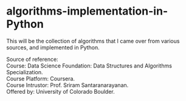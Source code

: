 # algorithms-implementation-in-Python
This will be the collection of algorithms that I came over from various sources, and implemented in Python.

Source of reference: <br >
Course: Data Science Foundation: Data Structures and Algorithms Specialization. <br >
Course Platform: Coursera. <br >
Course Intrustor: Prof. Sriram Santaranarayanan. <br >
Offered by: University of Colorado Boulder. <br >
